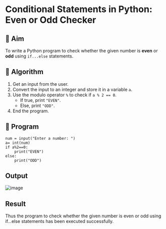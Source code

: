 # Conditional Statements in Python: Even or Odd Checker

## 🎯 Aim
To write a Python program to check whether the given number is **even** or **odd** using `if...else` statements.

## 🧠 Algorithm
1. Get an input from the user.
2. Convert the input to an integer and store it in a variable `a`.
3. Use the modulo operator `%` to check if `a % 2 == 0`.
   - If true, print `"EVEN"`.
   - Else, print `"ODD"`.
4. End the program.

## 🧾 Program
```
num = input("Enter a number: ")
a= int(num)
if a%2==0:
    print("EVEN")
else:
    print("ODD")
```
## Output
![image](https://github.com/user-attachments/assets/7a604444-bd31-482a-b2f1-bc501cd933ef)

## Result
Thus the program to check whether the given number is even or odd using if...else statements has been executed successfully.
